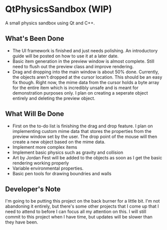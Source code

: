 # QtPhysicsSandbox (WIP)
A small physics sandbox using Qt and C++.

## What's Been Done
* The UI framework is finished and just needs polishing. An introductory guide will be posted on how to use it at a later date.
* Basic item generation in the preview window is almost complete. Still need to flush out the preview class and improve rendering. 
* Drag and dropping into the main window is about 50% done. Currently, the objects aren't dropped at the cursor location. This should be an easy fix though. Right now, the mime data from the cursor holds a byte array for the entire item which is incredibly unsafe and is meant for demonstration purposes only. I plan on creating a seperate object entirely and deleting the preview object. 

## What Will Be Done
* First on the to-do list is finishing the drag and drop feature. I plan on implementing custom mime data that stores the properties from the preview window set by the user. The drop point of the mouse will then create a new object based on the mime data. 
* Implement more complex items
* Implement basic physics such as gravity and collision
* Art by Jordan Fest will be added to the objects as soon as I get the basic rendering working properly
* Variable environmental properties.
* Basic pen tools for drawing boundries and walls

## Developer's Note
I'm going to be putting this project on the back burner for a little bit. I'm not abandoning it entirely, but there's some other projects that I come up that I need to attend to before I can focus all my attention on this. I will still commit to this project when I have time, but updates will be slower than they have been. 
